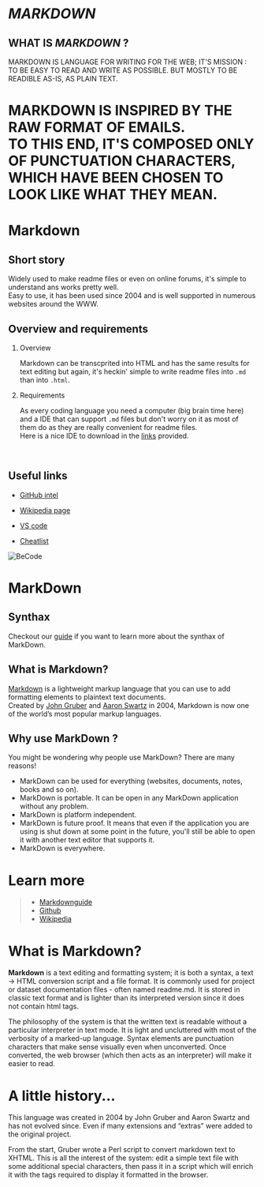 # *MARKDOWN*

## WHAT IS __***MARKDOWN***__ ?

MARKDOWN IS LANGUAGE FOR WRITING FOR THE WEB; IT'S MISSION : TO BE EASY TO READ AND WRITE AS POSSIBLE. BUT MOSTLY TO BE READIBLE AS-IS, AS PLAIN TEXT.

MARKDOWN IS INSPIRED BY THE RAW FORMAT OF EMAILS.  
TO THIS END, IT'S COMPOSED ONLY OF PUNCTUATION CHARACTERS, WHICH HAVE BEEN CHOSEN TO LOOK LIKE WHAT THEY MEAN.
=======

Markdown
======

## Short story

Widely used to make readme files or even on online forums, it's simple to understand ans works pretty well.  
Easy to use, it has been used since 2004 and is well supported in numerous websites around the WWW.<br/>

## Overview and requirements
1. Overview
   
   Markdown can be transcprited into HTML and has the same results for text editing but again, it's heckin' simple to write readme files into `.md` than into `.html`. 

2. Requirements
   
   As every coding language you need a computer (big brain time here) and a IDE that can support `.md` files but don't worry on it as most of them do as they are really convenient for readme files.  
   Here is a nice IDE to download in the [links](#useful-links) provided.

<br/>

## Useful links 

* [GitHub intel](https://github.com/adam-p/markdown-here/wiki/Markdown-Cheatsheet)

* [Wikipedia page](https://en.wikipedia.org/wiki/Markdown)

* [VS code](https://code.visualstudio.com/)

* [Cheatlist](https://www.youtube.com/watch?v=dQw4w9WgXcQ)


 ![BeCode](https://becode.org/app/uploads/2020/03/bc_mailsign_seal.png)
 



# MarkDown
## Synthax
Checkout our [guide](markdown_synthaxe.md) if you want to learn more about the synthax of MarkDown.  
## What is Markdown?  
[Markdown](https://en.wikipedia.org/wiki/Markdown) is a lightweight markup language that you can use to add formatting elements to plaintext text documents.  
Created by [John Gruber](https://en.wikipedia.org/wiki/John_Gruber) and [Aaron Swartz](https://en.wikipedia.org/wiki/Aaron_Swartz) in 2004, Markdown is now one of the world’s most popular markup languages.  

## Why use MarkDown ?
You might be wondering why people use MarkDown? There are many reasons!  
- MarkDown can be used for everything (websites, documents, notes, books and so on).  
- MarkDown is portable. It can be open in any MarkDown application without any problem.
- MarkDown is platform independent.
- MarkDown is future proof. It means that even if the application you are using is shut down at some point in the future, you'll still be able to open it with another text editor that supports it.
- MarkDown is everywhere.
# Learn more
> - [Markdownguide](https://www.markdownguide.org/getting-started/#:~:text=Markdown%20can%20be%20used%20for,opened%20using%20virtually%20any%20application.)
> - [Github](https://guides.github.com/features/mastering-markdown/)
> - [Wikipedia](https://fr.wikipedia.org/wiki/Markdown)  



# What is Markdown?
**Markdown** is a text editing and formatting system; it is both a syntax, a text → HTML conversion script and a file format. It is commonly used for project or dataset documentation files - often named readme.md. It is stored in classic text format and is lighter than its interpreted version since it does not contain html tags.

The philosophy of the system is that the written text is readable without a particular interpreter in text mode. It is light and uncluttered with most of the verbosity of a marked-up language. Syntax elements are punctuation characters that make sense visually even when unconverted. Once converted, the web browser (which then acts as an interpreter) will make it easier to read.

# A little history...
This language was created in 2004 by John Gruber and Aaron Swartz and has not evolved since. Even if many extensions and “extras” were added to the original project.

From the start, Gruber wrote a Perl script to convert markdown text to XHTML. This is all the interest of the system: edit a simple text file with some additional special characters, then pass it in a script which will enrich it with the tags required to display it formatted in the browser.



